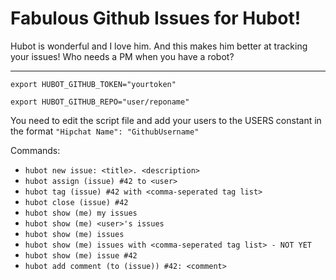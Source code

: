Fabulous Github Issues for Hubot!
================================

Hubot is wonderful and I love him. And this makes him better at tracking your issues!
Who needs a PM when you have a robot?


-----------------------------------------------
`export HUBOT_GITHUB_TOKEN="yourtoken"`

`export HUBOT_GITHUB_REPO="user/reponame"`

You need to edit the script file and add your users to the USERS constant in the format
	`"Hipchat Name": "GithubUsername"`

Commands:
* `hubot new issue: <title>. <description>`
* `hubot assign (issue) #42 to <user>`
* `hubot tag (issue) #42 with <comma-seperated tag list>`
* `hubot close (issue) #42`
* `hubot show (me) my issues`
* `hubot show (me) <user>'s issues`
* `hubot show (me) issues`
* `hubot show (me) issues with <comma-seperated tag list> - NOT YET`
* `hubot show (me) issue #42`
* `hubot add comment (to (issue)) #42: <comment>`
